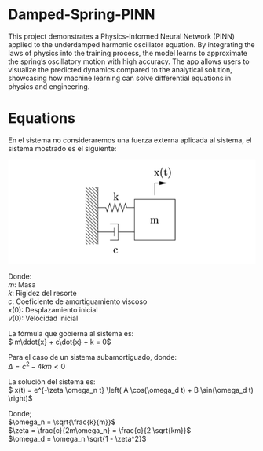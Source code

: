 # Damped-Spring-PINN
This project demonstrates a Physics-Informed Neural Network (PINN) applied to the underdamped harmonic oscillator equation. By integrating the laws of physics into the training process, the model learns to approximate the spring’s oscillatory motion with high accuracy. The app allows users to visualize the predicted dynamics compared to the analytical solution, showcasing how machine learning can solve differential equations in physics and engineering.

# Equations
En el sistema no consideraremos una fuerza externa aplicada al sistema, el sistema mostrado es el siguiente:

![DCL](Damped_Spring\artifacts\dcl.png)

Donde: <br>
$m:$ Masa <br>
$k:$ Rigidez del resorte <br>
$c:$ Coeficiente de amortiguamiento viscoso <br>
$x(0):$ Desplazamiento inicial <br>
$v(0):$ Velocidad inicial <br>
 
La fórmula que gobierna al sistema es: <br>
$ m\ddot{x} + c\dot{x} + k = 0$

Para el caso de un sistema subamortiguado, donde: <br>
$\Delta = c^2 - 4km<0$ <br>

La solución del sistema es: <br>
$ x(t) = e^{-\zeta \omega_n t} \left( A \cos(\omega_d t) + B \sin(\omega_d t) \right)$<br>

Donde;<br>
$\omega_n = \sqrt{\frac{k}{m}}$<br>
$\zeta = \frac{c}{2m\omega_n} = \frac{c}{2 \sqrt{km}}$<br>
$\omega_d = \omega_n \sqrt{1 - \zeta^2}$<br>